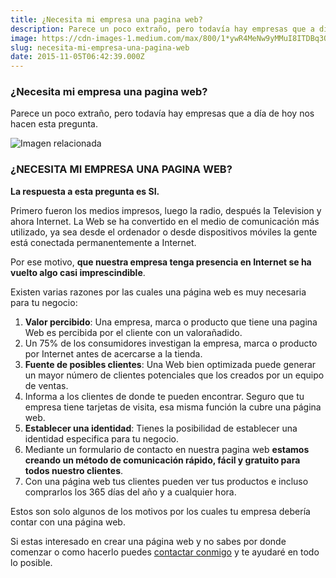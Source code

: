 ```yaml
---
title: ¿Necesita mi empresa una pagina web?
description: Parece un poco extraño, pero todavía hay empresas que a día de hoy nos hacen esta pregunta.
image: https://cdn-images-1.medium.com/max/800/1*ywR4MeNw9yMMuI8ITDBq3Q.jpeg
slug: necesita-mi-empresa-una-pagina-web
date: 2015-11-05T06:42:39.000Z
---
```


### ¿Necesita mi empresa una pagina web?

Parece un poco extraño, pero todavía hay empresas que a día de hoy nos hacen esta pregunta.

![Imagen relacionada](https://cdn-images-1.medium.com/max/800/1*ywR4MeNw9yMMuI8ITDBq3Q.jpeg)

### ¿NECESITA MI EMPRESA UNA PAGINA WEB?

**La respuesta a esta pregunta es SI.**

Primero fueron los medios impresos, luego la radio, después la Television y ahora Internet. La Web se ha convertido en el medio de comunicación más utilizado, ya sea desde el ordenador o desde dispositivos móviles la gente está conectada permanentemente a Internet.

Por ese motivo, **que nuestra empresa tenga presencia en Internet se ha vuelto algo casi imprescindible**.

Existen varias razones por las cuales una página web es muy necesaria para tu negocio:

1. **Valor percibido**: Una empresa, marca o producto que tiene una pagina Web es percibida por el cliente con un valorañadido.
2. Un 75% de los consumidores investigan la empresa, marca o producto por Internet antes de acercarse a la tienda.
3. **Fuente de posibles clientes**: Una Web bien optimizada puede generar un mayor número de clientes potenciales que los creados por un equipo de ventas.
4. Informa a los clientes de donde te pueden encontrar. Seguro que tu empresa tiene tarjetas de visita, esa misma función la cubre una página web.
5. **Establecer una identidad**: Tienes la posibilidad de establecer una identidad especifica para tu negocio.
6. Mediante un formulario de contacto en nuestra pagina web **estamos creando un método de comunicación rápido, fácil y gratuito para todos nuestro clientes**.
7. Con una página web tus clientes pueden ver tus productos e incluso comprarlos los 365 días del año y a cualquier hora.

Estos son solo algunos de los motivos por los cuales tu empresa debería contar con una página web.

Si estas interesado en crear una página web y no sabes por donde comenzar o como hacerlo puedes [contactar conmigo](mailto:info@ajra.es) y te ayudaré en todo lo posible.
